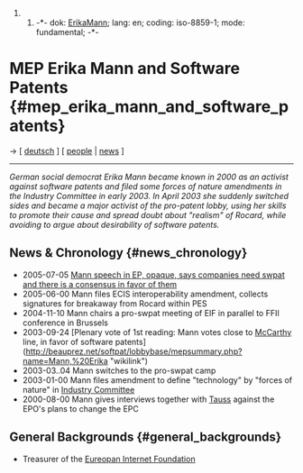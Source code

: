 1.  1.  -\*- dok: [ErikaMann](ErikaMann "wikilink"); lang: en; coding:
        iso-8859-1; mode: fundamental; -\*-

# MEP Erika Mann and Software Patents {#mep_erika_mann_and_software_patents}

-\> \[ [ deutsch](ErikaMannDe "wikilink") \] \[ [
people](SwpatremnaEn "wikilink") \| [ news](SwpatcninoEn "wikilink") \]

------------------------------------------------------------------------

*German social democrat Erika Mann became known in 2000 as an activist
against software patents and filed some forces of nature amendments in
the Industry Committee in early 2003. In April 2003 she suddenly
switched sides and became a major activist of the pro-patent lobby,
using her skills to promote their cause and spread doubt about
\"realism\" of Rocard, while avoiding to argue about desirability of
software patents.*

## News & Chronology {#news_chronology}

-   2005-07-05 [ Mann speech in EP, opaque, says companies need swpat
    and there is a consensus in favor of them](EMann050705En "wikilink")
-   2005-06-00 Mann files ECIS interoperability amendment, collects
    signatures for breakaway from Rocard within PES
-   2004-11-10 Mann chairs a pro-swpat meeting of EIF in parallel to
    FFII conference in Brussels
-   2003-09-24 [Plenary vote of 1st reading: Mann votes close to
    [McCarthy](McCarthy "wikilink") line, in favor of software
    patents](http://beauprez.net/softpat/lobbybase/mepsummary.php?name=Mann,%20Erika "wikilink")
-   2003-03..04 Mann switches to the pro-swpat camp
-   2003-01-00 Mann files amendment to define \"technology\" by \"forces
    of nature\" in [Industry
    Committee](http://swpat.ffii.org/papers/eubsa-swpat0202/itre0212/ "wikilink")
-   2000-08-00 Mann gives interviews together with [
    Tauss](JoergTaussDe "wikilink") against the EPO\'s plans to change
    the EPC

## General Backgrounds {#general_backgrounds}

-   Treasurer of the [ Eureopan Internet
    Foundation](EuropeanInternetFoundationEn "wikilink")
